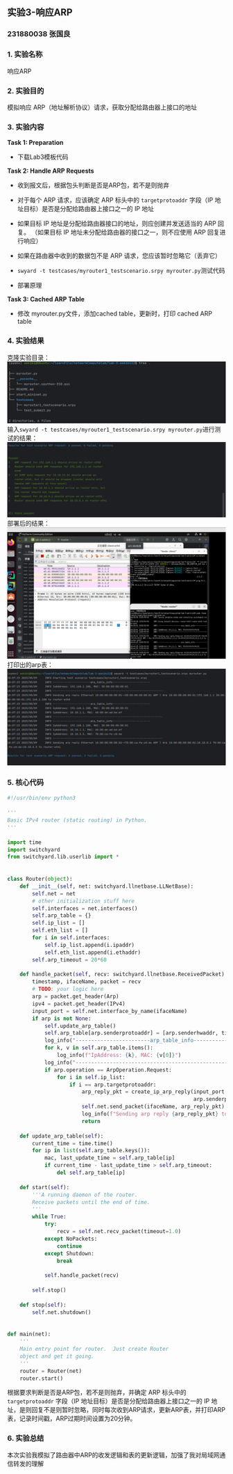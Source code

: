 ## 实验3-响应ARP

### 231880038 张国良

### 1. 实验名称

响应ARP

### 2. 实验目的

模拟响应 ARP（地址解析协议）请求，获取分配给路由器上接口的地址

### 3. 实验内容

**Task 1: Preparation**

- 下载Lab3模板代码

**Task 2: Handle ARP Requests**

- 收到报文后，根据包头判断是否是ARP包，若不是则抛弃

- 对于每个 ARP 请求，应该确定 ARP 标头中的 `targetprotoaddr` 字段（IP 地址目标）是否是分配给路由器上接口之一的 IP 地址

- 如果目标 IP 地址是分配给路由器接口的地址，则应创建并发送适当的 ARP 回复。 （如果目标 IP 地址未分配给路由器的接口之一，则不应使用 ARP 回复进行响应）

- 如果在路由器中收到的数据包不是 ARP 请求，您应该暂时忽略它（丢弃它）

- `swyard -t testcases/myrouter1_testscenario.srpy myrouter.py`测试代码
- 部署原理

**Task 3: Cached ARP Table**

- 修改 myrouter.py文件，添加cached table，更新时，打印 cached ARP table

### 4. 实验结果
克隆实验目录：
![alt text](image-2.png)
输入`swyard -t testcases/myrouter1_testscenario.srpy myrouter.py`进行测试的结果：
![alt text](image-1.png)
部署后的结果：
![alt text](image-3.png)
打印出的arp表：
![alt text](image.png)
### 5. 核心代码

```python
#!/usr/bin/env python3

'''
Basic IPv4 router (static routing) in Python.
'''

import time
import switchyard
from switchyard.lib.userlib import *


class Router(object):
    def __init__(self, net: switchyard.llnetbase.LLNetBase):
        self.net = net
        # other initialization stuff here
        self.interfaces = net.interfaces()
        self.arp_table = {}
        self.ip_list = []
        self.eth_list = []
        for i in self.interfaces:
            self.ip_list.append(i.ipaddr)
            self.eth_list.append(i.ethaddr)
        self.arp_timeout = 20*60

    def handle_packet(self, recv: switchyard.llnetbase.ReceivedPacket):
        timestamp, ifaceName, packet = recv
        # TODO: your logic here
        arp = packet.get_header(Arp)
        ipv4 = packet.get_header(IPv4)
        input_port = self.net.interface_by_name(ifaceName)
        if arp is not None:
            self.update_arp_table()
            self.arp_table[arp.senderprotoaddr] = [arp.senderhwaddr, time.time()]
            log_info("------------------------arp_table_info------------------------")
            for k, v in self.arp_table.items():
                log_info(f"IpAddress: {k}, MAC: {v[0]}")
            log_info("----------------------------------------------------------------------")
            if arp.operation == ArpOperation.Request:
                for i in self.ip_list:
                    if i == arp.targetprotoaddr:
                        arp_reply_pkt = create_ip_arp_reply(input_port.ethaddr, arp.senderhwaddr, arp.targetprotoaddr,
                                                            arp.senderprotoaddr)
                        self.net.send_packet(ifaceName, arp_reply_pkt)
                        log_info(f"Sending arp reply {arp_reply_pkt} to {ifaceName}")
                        return
                        
    def update_arp_table(self):
        current_time = time.time()
        for ip in list(self.arp_table.keys()):
            mac, last_update_time = self.arp_table[ip]
            if current_time - last_update_time > self.arp_timeout:
                del self.arp_table[ip]

    def start(self):
        '''A running daemon of the router.
        Receive packets until the end of time.
        '''
        while True:
            try:
                recv = self.net.recv_packet(timeout=1.0)
            except NoPackets:
                continue
            except Shutdown:
                break

            self.handle_packet(recv)

        self.stop()

    def stop(self):
        self.net.shutdown()


def main(net):
    '''
    Main entry point for router.  Just create Router
    object and get it going.
    '''
    router = Router(net)
    router.start()
```

根据要求判断是否是ARP包，若不是则抛弃，并确定 ARP 标头中的 `targetprotoaddr` 字段（IP 地址目标）是否是分配给路由器上接口之一的 IP 地址，是则回复不是则暂时忽略，同时每次收到ARP请求，更新ARP表，并打印ARP表，记录时间戳，ARP过期时间设置为20分钟。

### 6. 实验总结

本次实验我模拟了路由器中ARP的收发逻辑和表的更新逻辑，加强了我对局域网通信转发的理解